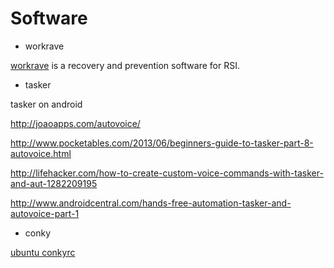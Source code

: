 # Software

* workrave

[workrave](http://www.workrave.org) is a recovery and prevention software for RSI.

* tasker

tasker on android

http://joaoapps.com/autovoice/

http://www.pocketables.com/2013/06/beginners-guide-to-tasker-part-8-autovoice.html

http://lifehacker.com/how-to-create-custom-voice-commands-with-tasker-and-aut-1282209195

http://www.androidcentral.com/hands-free-automation-tasker-and-autovoice-part-1

* conky

[ubuntu conkyrc](../files/conky/conkyrc_ubuntu)

